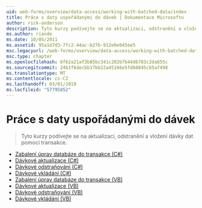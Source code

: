 ```yaml
---
uid: web-forms/overview/data-access/working-with-batched-data/index
title: Práce s daty uspořádanými do dávek | Dokumentace Microsoftu
author: rick-anderson
description: Tyto kurzy podívejte se na aktualizaci, odstranění a vložení dávky dat pomocí transakce.
ms.author: riande
ms.date: 10/05/2011
ms.assetid: 95a1d7d3-7fc2-44ac-b27b-912e0e045ee5
msc.legacyurl: /web-forms/overview/data-access/working-with-batched-data
msc.type: chapter
ms.openlocfilehash: 6f62a21af3b85bc341c202b7b44d6703c2da655c
ms.sourcegitcommit: 24b1f6decbb17bb22a45166e5fdb0845c65af498
ms.translationtype: MT
ms.contentlocale: cs-CZ
ms.lasthandoff: 03/01/2019
ms.locfileid: "57795852"
---
```

<a name="working-with-batched-data"></a>Práce s daty uspořádanými do dávek
====================
> Tyto kurzy podívejte se na aktualizaci, odstranění a vložení dávky dat pomocí transakce.


- [Zabalení úprav databáze do transakce (C#)](wrapping-database-modifications-within-a-transaction-cs.md)
- [Dávkové aktualizace (C#)](batch-updating-cs.md)
- [Dávkové odstraňování (C#)](batch-deleting-cs.md)
- [Dávkové vkládání (C#)](batch-inserting-cs.md)
- [Zabalení úprav databáze do transakce (VB)](wrapping-database-modifications-within-a-transaction-vb.md)
- [Dávkové aktualizace (VB)](batch-updating-vb.md)
- [Dávkové odstraňování (VB)](batch-deleting-vb.md)
- [Dávkové vkládání (VB)](batch-inserting-vb.md)
